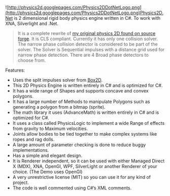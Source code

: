 ![http://physics2d.googlepages.com/Physics2DDotNetLogo.png](http://physics2d.googlepages.com/Physics2DDotNetLogo.png)Physics2D.Net is 2 dimensional rigid body physics engine written in C#. To work with XNA, Silverlight and .Net.

> It is a complete rewrite of [my original physics 2D found on source forge](http://sourceforge.net/projects/physics2d).    It is CLS compliant. Currently it has only one collision solver. The narrow phase collision detector is considered to be part of the solver.  The Solver is Sequential impulses with a distance grid used for narrow phase detection. There are 4 Broad phase detectors to choose from.

Features:
  * Uses the split impulses solver from [Box2D](http://www.gphysics.com/).
  * This 2D Physics Engine is written entirely in C# and is optimized for C#.
  * It has a wide range of Shapes and supports concave and convex polygons.
  * It has a large number of Methods to manipulate Polygons such as generating a polygon from a bitmap (sprite).
  * The math library it uses (AdvanceMath) is written entirely in C# and is optimized for C#.
  * It uses a class called PhysicsLogic to implement a wide Range of effects from gravity to Maximum velocities.
  * Joints allow bodies to be tied together to make complex systems like ropes and rag dolls.
  * A large amount of parameter checking is done to reduce buggy implementations.
  * Has a simple and elegant design.
  * It is Renderer independent, so it can be used with either Managed Direct X (MDX), XNA, OpenGl, WPF, SilverLight or another Renderer of your choice. (The Demo uses OpenGl)
  * A very unrestrictive license (MIT) so you can use it for any kind of project.
  * The code is well commented using C#’s XML comments.
